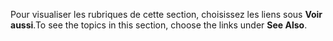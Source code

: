 <span data-ttu-id="f8a07-101">Pour visualiser les rubriques de cette section, choisissez les liens sous **Voir aussi**.</span><span class="sxs-lookup"><span data-stu-id="f8a07-101">To see the topics in this section, choose the links under **See Also**.</span></span>